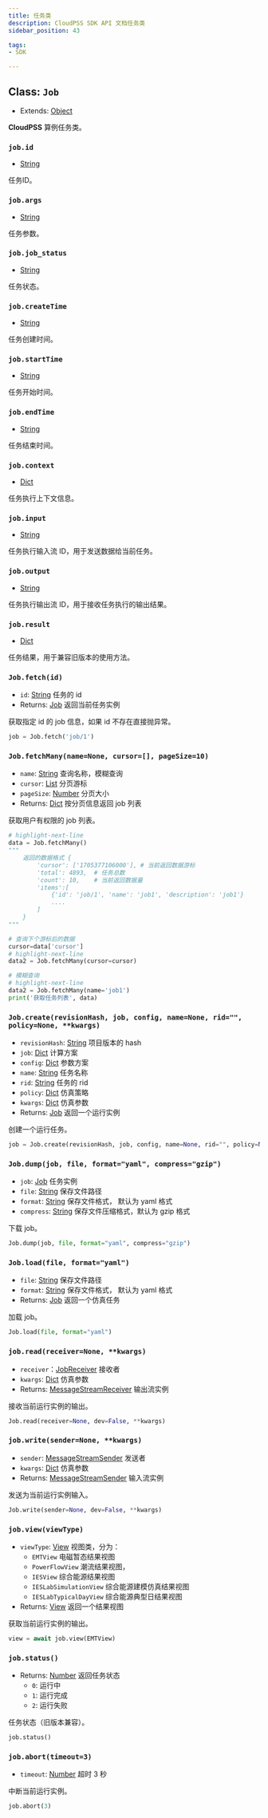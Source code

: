 ```yaml
---
title: 任务类
description: CloudPSS SDK API 文档任务类
sidebar_position: 43

tags:
- SDK

---
```


## Class: `Job`

- Extends: [Object][Object]
  
**CloudPSS** 算例任务类。

### `job.id`

- [String][String]

任务ID。

### `job.args`

- [String][String]

任务参数。

### `job.job_status`

- [String][String]

任务状态。

### `job.createTime`

- [String][String]

任务创建时间。

### `job.startTime`

- [String][String]

任务开始时间。

### `job.endTime`

- [String][String]

任务结束时间。

### `job.context`

- [Dict][Dict]

任务执行上下文信息。

### `job.input`

- [String][String]

任务执行输入流 ID，用于发送数据给当前任务。

### `job.output`

- [String][String]

任务执行输出流 ID，用于接收任务执行的输出结果。

### `job.result`

- [Dict][Dict]

任务结果，用于兼容旧版本的使用方法。

### `Job.fetch(id)`

- `id`: [String][String] 任务的 id
- Returns: [Job](#class-job) 返回当前任务实例

获取指定 id 的 job 信息，如果 id 不存在直接抛异常。

```python showLineNumbers
job = Job.fetch('job/1')
```

### `Job.fetchMany(name=None, cursor=[], pageSize=10)`

- `name`: [String][String] 查询名称，模糊查询
- `cursor`: [List][List] 分页游标
- `pageSize`: [Number][Number] 分页大小
- Returns: [Dict][Dict] 按分页信息返回 job 列表

获取用户有权限的 job 列表。

```python showLineNumbers
# highlight-next-line
data = Job.fetchMany()
"""
    返回的数据格式 {
        'cursor': ['1705377106000'], # 当前返回数据游标
        'total': 4893,  # 任务总数
        'count': 10,    # 当前返回数据量
        'items':[
            {'id': 'job/1', 'name': 'job1', 'description': 'job1'}
            ....
        ]
    }
"""

# 查询下个游标后的数据 
cursor=data['cursor']
# highlight-next-line
data2 = Job.fetchMany(cursor=cursor)

# 模糊查询 
# highlight-next-line
data2 = Job.fetchMany(name='job1')
print('获取任务列表', data)

```

### `Job.create(revisionHash, job, config, name=None, rid="", policy=None, **kwargs)`

- `revisionHash`: [String][String] 项目版本的 hash
- `job`: [Dict][Dict] 计算方案
- `config`: [Dict][Dict] 参数方案
- `name`: [String][String] 任务名称
- `rid`: [String][String] 任务的 rid
- `policy`: [Dict][Dict] 仿真策略
- `kwargs`: [Dict][Dict] 仿真参数
- Returns: [Job](#class-job) 返回一个运行实例

创建一个运行任务。

```python showLineNumbers
job = Job.create(revisionHash, job, config, name=None, rid="", policy=None, **kwargs)
```

### `Job.dump(job, file, format="yaml", compress="gzip")`

- `job`: [Job](#class-job) 任务实例
- `file`: [String][String] 保存文件路径
- `format`: [String][String] 保存文件格式， 默认为 yaml 格式
- `compress`: [String][String] 保存文件压缩格式，默认为 gzip 格式

下载 job。

```python showLineNumbers
Job.dump(job, file, format="yaml", compress="gzip")
```

### `Job.load(file, format="yaml")`


- `file`: [String][String] 保存文件路径
- `format`: [String][String] 保存文件格式， 默认为 yaml 格式
- Returns: [Job](#class-job) 返回一个仿真任务

加载 job。

```python showLineNumbers
Job.load(file, format="yaml")
```

### `job.read(receiver=None, **kwargs)`

- `receiver`：[JobReceiver][Object] 接收者
- `kwargs`: [Dict][Dict] 仿真参数
- Returns: [MessageStreamReceiver][Object] 输出流实例

接收当前运行实例的输出。

```python showLineNumbers
Job.read(receiver=None, dev=False, **kwargs)
```

### `job.write(sender=None, **kwargs)`

- `sender`: [MessageStreamSender][Object] 发送者
- `kwargs`: [Dict][Dict] 仿真参数
- Returns: [MessageStreamSender][Object] 输入流实例

发送为当前运行实例输入。

```python showLineNumbers
Job.write(sender=None, dev=False, **kwargs)
```

### `job.view(viewType)`

- `viewType`: [View](../views/index.md) 视图类，分为：
    - `EMTView` 电磁暂态结果视图
    - `PowerFlowView` 潮流结果视图，
    - `IESView` 综合能源结果视图
    - `IESLabSimulationView` 综合能源建模仿真结果视图
    - `IESLabTypicalDayView` 综合能源典型日结果视图
- Returns: [View](../views/index.md) 返回一个结果视图

获取当前运行实例的输出。

```python showLineNumbers
view = await job.view(EMTView)
```

### `job.status()`

- Returns: [Number][Number] 返回任务状态
  - `0`: 运行中 
  - `1`: 运行完成 
  - `2`: 运行失败

任务状态（旧版本兼容）。

```python showLineNumbers
job.status()
```

### `job.abort(timeout=3)`

- `timeout`: [Number][Number] 超时 3 秒

中断当前运行实例。

```python showLineNumbers
job.abort(3)
```



[Object]: https://docs.python.org/3.8/tutorial/classes.html#class-objects
[Number]: https://docs.python.org/3.8/tutorial/introduction.html#numbers
[String]: https://docs.python.org/3.8/tutorial/introduction.html#strings
[Boolean]: https://docs.python.org/3.8/c-api/bool.html
[List]: https://docs.python.org/3.8/tutorial/introduction.html#lists
[Dict]: https://docs.python.org/3.8/tutorial/datastructures.html#dictionaries